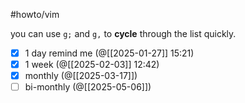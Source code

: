 #howto/vim

you can use `g;` and `g,` to **cycle** through the list quickly.

- [x] 1 day remind me (@[[2025-01-27]] 15:21)
- [x] 1 week (@[[2025-02-03]] 12:42)
- [x] monthly (@[[2025-03-17]])
- [ ] bi-monthly (@[[2025-05-06]])